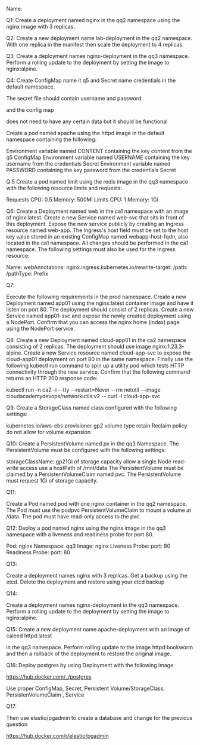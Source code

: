 Name:

Q1:
Create a deployment named nginx in the qq2 namespace using the nginx image with 3 replicas.


Q2:
Create a new  deployment name lab-deployment in the qq2 namespace. With one replica in the manifest then scale the deployment to 4 replicas.

Q3:
Create a deployment names nginx-deployment in the qq3 namespace. Perform a rolling update to the deployment by setting the image to nginx:alpine.

Q4:
Create ConfigMap name it q5 and Secret name credentials in the default namespace.

The secret file should contain username and password

and the config map 

does not need to have any certain data but it should be functional

Create a pod named apache using the httpd image in the default namespace containing the following:

Environment variable named CONTENT containing the key content from the  q5   ConfigMap 
Environment variable named USERNAME containing the key username from the credentials Secret 
Environment variable named PASSWORD containing the key password from the credentials Secret

Q:5
Create a pod named limit using the redis image in the qq3 namespace with the following resource limits and requests:

Requests
CPU: 0.5
Memory: 500Mi
Limits
CPU: 1
Memory: 1Gi


Q6:
Create a Deployment named web in the ca1 namespace with an image of nginx:latest. Create a new Service named web-svc that sits in front of this deployment. Expose the new service publicly by creating an Ingress resource named web-app. The Ingress's host field must be set to the host key value stored in an existing ConfigMap named webapp-host-fqdn, also located in the ca1 namespace. All changes should be performed in the ca1 namespace. The following settings must also be used for the Ingress resource:

Name: 
webAnnotations: nginx.ingress.kubernetes.io/rewrite-target: /path: /pathType: Prefix


Q7:

Execute the following requirements in the prod namespace.
 Create a new Deployment named app01 using the nginx:latest container image and have it listen on port 80. 
 The deployment should consist of 2 replicas. 
 Create a new Service named app01-svc and expose the newly created deployment using a NodePort. 
 Confirm that you can access the nginx home (index) page using the NodePort service.

Q8:
Create a new Deployment named cloud-app01 in the ca2 namespace consisting of 2 replicas. 
The deployment should use image nginx:1.23.3-alpine. 
Create a new Service resource named cloud-app-svc to expose the cloud-app01 deployment on port 80 in the same namespace. 
Finally use the following kubectl run command to spin up a utility pod which tests HTTP connectivity through the new service. 
Confirm that the following command returns an HTTP 200 response code:

kubectl run -n ca2 -i --tty --restart=Never --rm netutil --image cloudacademydevops/networkutils:v2 -- curl -I cloud-app-svc

Q9:
Create a StorageClass named class configured with the following settings:

kubernetes.io/aws-ebs provisioner 
gp2 volume type
retain Reclaim policy
do not allow for volume expansion



Q10:
Create a PersistentVolume named pv in the qq3 Namespace. The PersistentVolume must be configured with the following settings:

storageClassName: gp21Gi of storage capacity
allow a single Node read-write access
use a hostPath of /mnt/data
The PersistentVolume must be claimed by a PersistentVolumeClaim named pvc. The PersistentVolume must request 1Gi of storage capacity.



Q11:

Create a Pod named pod with one nginx container in the qq2 namespace. The Pod must use the podpvc PersistentVolumeClaim to mount a volume at /data. The pod must have read-only access to the pvc. 


Q12:
Deploy a pod named nginx using the nginx image in the qq3 namespace with a liveness and readiness probe for port 80.

Pod: nginx Namespace: qq3
Image: nginx
Liveness Probe: port: 80
Readiness Probe: port: 80

Q13:

Create a deployment names nginx with 3 replicas. Get a backup using the etcd. Delete the deployment and restore using your etcd backup 

Q14:

Create a deployment names nginx-deployment in the qq3 namespace. Perform a rolling update to the deployment by setting the image to nginx:alpine.

Q15:
Create a new deployment name apache-deployment with an image of caleed httpd:latest

 in the qq3 namespace. Perform rolling update to the image httpd:bookworm and then a rollback of the deployment to restore the original image.


Q16:
Deploy  postgres by using Deployment with the following image:

https://hub.docker.com/_/postgres

Use proper ConfigMap, Secret, Persistent Volume/StorageClass, PersistenVolumeClaim ,  Service



Q17:

Then use elastio/pgadmin to create a database and change for the previous question

https://hub.docker.com/r/elestio/pgadmin




